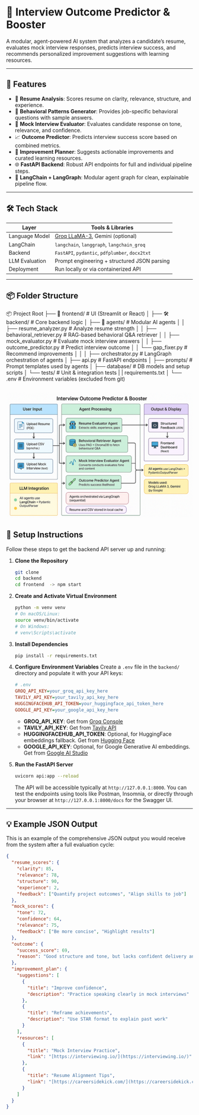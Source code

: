 # 🧠 Interview Outcome Predictor & Booster

A modular, agent-powered AI system that analyzes a candidate’s resume, evaluates mock interview responses, predicts interview success, and recommends personalized improvement suggestions with learning resources.

---

## 🚀 Features

- 📄 **Resume Analysis**: Scores resume on clarity, relevance, structure, and experience.
- 💬 **Behavioral Patterns Generator**: Provides job-specific behavioral questions with sample answers.
- 🎤 **Mock Interview Evaluator**: Evaluates candidate response on tone, relevance, and confidence.
- 📈 **Outcome Predictor**: Predicts interview success score based on combined metrics.
- 🧭 **Improvement Planner**: Suggests actionable improvements and curated learning resources.
- 🌐 **FastAPI Backend**: Robust API endpoints for full and individual pipeline steps.
- 🔗 **LangChain + LangGraph**: Modular agent graph for clean, explainable pipeline flow.

---

## 🛠️ Tech Stack

| Layer          | Tools & Libraries                                   |
| -------------- | --------------------------------------------------- |
| Language Model | [Groq LLaMA-3](https://groq.com), Gemini (optional) |
| LangChain      | `langchain`, `langgraph`, `langchain_groq`          |
| Backend        | `FastAPI`, `pydantic`, `pdfplumber`, `docx2txt`     |
| LLM Evaluation | Prompt engineering + structured JSON parsing        |
| Deployment     | Run locally or via containerized API                |

---

## 📦 Folder Structure

📦 Project Root
├── 🧩 frontend/ # UI (Streamlit or React)
│
├── 🛠️ backend/ # Core backend logic
│ ├── 🤖 agents/ # Modular AI agents
│ │ ├── resume_analyzer.py # Analyze resume strength
│ │ ├── behavioral_retriever.py # RAG-based behavioral Q&A retriever
│ │ ├── mock_evaluator.py # Evaluate mock interview answers
│ │ ├── outcome_predictor.py # Predict interview outcome
│ │ └── gap_fixer.py # Recommend improvements
│ │
│ ├── orchestrator.py # LangGraph orchestration of agents
│ ├── api.py # FastAPI endpoints
│ ├── prompts/ # Prompt templates used by agents
│ ├── database/ # DB models and setup scripts
│ └── tests/ # Unit & integration tests
| | requirements.txt
│
└── .env # Environment variables (excluded from git)

## ![System Flowchart](./flowchart.png)

## 📌 Setup Instructions

Follow these steps to get the backend API server up and running:

1.  **Clone the Repository**

    ```bash
    git clone
    cd backend
    cd frontend  -> npm start
    ```

2.  **Create and Activate Virtual Environment**

    ```bash
    python -m venv venv
    # On macOS/Linux:
    source venv/bin/activate
    # On Windows:
    # venv\Scripts\activate
    ```

3.  **Install Dependencies**

    ```bash
    pip install -r requirements.txt
    ```

4.  **Configure Environment Variables**
    Create a `.env` file in the `backend/` directory and populate it with your API keys:

    ```ini
    # .env
    GROQ_API_KEY=your_groq_api_key_here
    TAVILY_API_KEY=your_tavily_api_key_here
    HUGGINGFACEHUB_API_TOKEN=your_huggingface_api_token_here
    GOOGLE_API_KEY=your_google_api_key_here
    ```

    - **GROQ_API_KEY**: Get from [Groq Console](https://console.groq.com/keys)
    - **TAVILY_API_KEY**: Get from [Tavily API](https://tavily.com/dashboard/settings)
    - **HUGGINGFACEHUB_API_TOKEN**: Optional, for HuggingFace embeddings fallback. Get from [Hugging Face](https://huggingface.co/settings/tokens)
    - **GOOGLE_API_KEY**: Optional, for Google Generative AI embeddings. Get from [Google AI Studio](https://aistudio.google.com/app/apikey)

5.  **Run the FastAPI Server**
    ```bash
    uvicorn api:app --reload
    ```
    The API will be accessible typically at `http://127.0.0.1:8000`. You can test the endpoints using tools like Postman, Insomnia, or directly through your browser at `http://127.0.0.1:8000/docs` for the Swagger UI.

---

## 💡 Example JSON Output

This is an example of the comprehensive JSON output you would receive from the system after a full evaluation cycle:

```json
{
  "resume_scores": {
    "clarity": 85,
    "relevance": 78,
    "structure": 90,
    "experience": 2,
    "feedback": ["Quantify project outcomes", "Align skills to job"]
  },
  "mock_scores": {
    "tone": 72,
    "confidence": 64,
    "relevance": 75,
    "feedback": ["Be more concise", "Highlight results"]
  },
  "outcome": {
    "success_score": 69,
    "reason": "Good structure and tone, but lacks confident delivery and alignment."
  },
  "improvement_plan": {
    "suggestions": [
      {
        "title": "Improve confidence",
        "description": "Practice speaking clearly in mock interviews"
      },
      {
        "title": "Reframe achievements",
        "description": "Use STAR format to explain past work"
      }
    ],
    "resources": [
      {
        "title": "Mock Interview Practice",
        "link": "[https://interviewing.io/](https://interviewing.io/)"
      },
      {
        "title": "Resume Alignment Tips",
        "link": "[https://careersidekick.com/](https://careersidekick.com/)"
      }
    ]
  }
}
```
